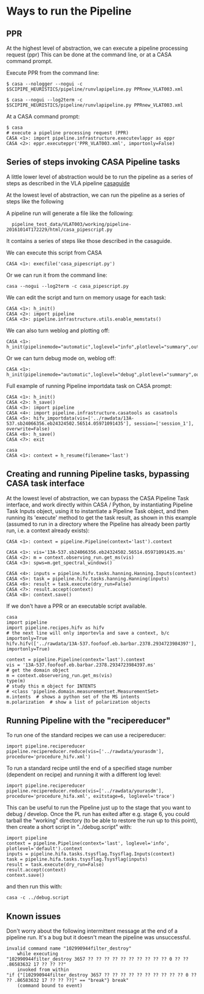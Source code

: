 # Ways to run the Pipeline

## PPR

At the highest level of abstraction, we can execute a pipeline processing request (ppr)
This can be done at the command line, or at a CASA command prompt.

Execute PPR from the command line:
```
$ casa --nologger --nogui -c $SCIPIPE_HEURISTICS/pipeline/runvlapipeline.py PPRnew_VLAT003.xml

$ casa --nogui --log2term -c $SCIPIPE_HEURISTICS/pipeline/runvlapipeline.py PPRnew_VLAT003.xml
```
At a CASA command prompt:

```
$ casa
# execute a pipeline processing request (PPR)
CASA <1>: import pipeline.infrastructure.executevlappr as eppr
CASA <2>: eppr.executeppr('PPR_VLAT003.xml', importonly=False)
```

## Series of steps invoking CASA Pipeline tasks

A little lower level of abstraction would be to run the pipeline as a series of
steps as described in the VLA pipeline [casaguide](
https://casaguides.nrao.edu/index.php/VLA_CASA_Pipeline-CASA4.5.3)

At the lowest level of abstraction, we can run the pipeline as a series of steps
like the following

A pipeline run will generate a file like the following:
```
  pipeline_test_data/VLAT003/working/pipeline-20161014T172229/html/casa_pipescript.py
 ```
 It contains a series of steps like those described in the casaguide.

We can execute this script from CASA
```
CASA <1>: execfile('casa_pipescript.py')
```

Or we can run it from the command line:
```
casa --nogui --log2term -c casa_pipescript.py
```

We can edit the script and turn on memory usage for each task:
```
CASA <1>: h_init()
CASA <2>: import pipeline
CASA <3>: pipeline.infrastructure.utils.enable_memstats()
```

We can also turn weblog and plotting off:
```
CASA <1>: h_init(pipelinemode="automatic",loglevel="info",plotlevel="summary",output_dir="./",weblog=False,overwrite=True,dryrun=False,acceptresults=True)
```

Or we can turn debug mode on, weblog off:
```
CASA <1>: h_init(pipelinemode="automatic",loglevel="debug",plotlevel="summary",output_dir="./",weblog=True,overwrite=True,dryrun=False,acceptresults=True)
```

Full example of running Pipeline importdata task on CASA prompt:

```
CASA <1>: h_init()
CASA <2>: h_save()
CASA <3>: import pipeline
CASA <4>: import pipeline.infrastructure.casatools as casatools
CASA <5>: hifv_importdata(vis=['../rawdata/13A-537.sb24066356.eb24324502.56514.05971091435'], session=['session_1'], overwrite=False)
CASA <6>: h_save()
CASA <7>: exit
```

```
casa
CASA <1>: context = h_resume(filename='last')
```

## Creating and running Pipeline tasks, bypassing CASA task interface
At the lowest level of abstraction, we can bypass the CASA Pipeline Task interface, and work directly within 
CASA / Python, by instantiating Pipeline Task Inputs object, using it to instantiate a Pipeline Task object,
and then running its 'execute' method to get the task result, as shown in this example (assumed to run in a 
directory where the Pipeline has already been partly run, i.e. a context already exists):
```
CASA <1>: context = pipeline.Pipeline(context='last').context

CASA <1>: vis='13A-537.sb24066356.eb24324502.56514.05971091435.ms'
CASA <2>: m = context.observing_run.get_ms(vis)
CASA <3>: spws=m.get_spectral_windows()

CASA <4>: inputs = pipeline.hifv.tasks.hanning.Hanning.Inputs(context)
CASA <5>: task = pipeline.hifv.tasks.hanning.Hanning(inputs)
CASA <6>: result = task.execute(dry_run=False)
CASA <7>: result.accept(context)
CASA <8>: context.save() 
```

If we don't have a PPR or an executable script available.

```
casa
import pipeline
import pipeline.recipes.hifv as hifv
# the next line will only importevla and save a context, b/c importonly=True
hifv.hifv(['../rawdata/13A-537.foofoof.eb.barbar.2378.2934723984397'], importonly=True)

context = pipeline.Pipeline(context='last').context
vis = '13A-537.foofoof.eb.barbar.2378.2934723984397.ms'
# get the domain object
m = context.observering_run.get_ms(vis)
type(m)
# study this m object for INTENTS
# <class 'pipeline.domain.measurementset.MeasurementSet>
m.intents  # shows a python set of the MS intents
m.polarization  # show a list of polarization objects
```

## Running Pipeline with the "recipereducer"

To run one of the standard recipes we can use a recipereducer:
```
import pipeline.recipereducer
pipeline.recipereducer.reduce(vis=['../rawdata/yourasdm'], procedure='procedure_hifv.xml')
```

To run a standard recipe until the end of a specified stage number (dependent on recipe) and running it with
 a different log level:

```
import pipeline.recipereducer
pipeline.recipereducer.reduce(vis=['../rawdata/yourasdm'], procedure='procedure_hifa.xml', exitstage=6, loglevel='trace')
```
This can be useful to run the Pipeline just up to the stage that you want to debug / develop. Once the PL run has exited
 after e.g. stage 6, you could tarball the "working" directory (to be able to restore the run up to this point), 
 then create a short script in "../debug.script" with:
  
```
import pipeline
context = pipeline.Pipeline(context='last', loglevel='info', plotlevel='default').context
inputs = pipeline.hifa.tasks.tsysflag.Tsysflag.Inputs(context)
task = pipeline.hifa.tasks.tsysflag.Tsysflag(inputs)
result = task.execute(dry_run=False)
result.accept(context)
context.save()
``` 
and then run this with:
```
casa -c ../debug.script
```

## Known issues

Don't worry about the following intermittent message at the end of a pipeline run. It's a bug
  but it doesn't mean the pipeline was unsuccessful.

```
invalid command name "102990944filter_destroy"
    while executing
"102990944filter_destroy 3657 ?? ?? ?? ?? ?? ?? ?? ?? ?? ?? 0 ?? ?? .86583632 17 ?? ?? ??"
    invoked from within
"if {"[102990944filter_destroy 3657 ?? ?? ?? ?? ?? ?? ?? ?? ?? ?? 0 ?? ?? .86583632 17 ?? ?? ??]" == "break"} break"
    (command bound to event)
```